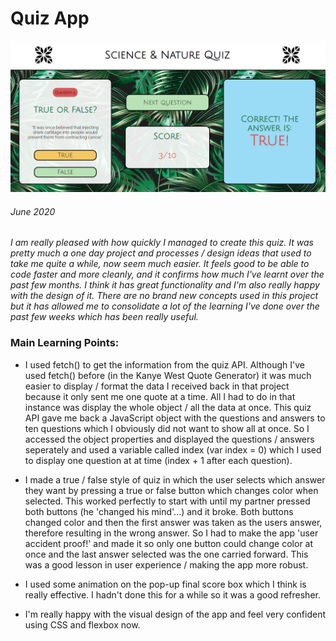 # Quiz App

![Quiz](./Images/quiz-screenshot.PNG)

###### June 2020

_I am really pleased with how quickly I managed to create this quiz. It was pretty much a one day project and processes / design ideas that used to take me quite a while, now seem much easier. It feels good to be able to code faster and more cleanly, and it confirms how much I've learnt over the past few months. I think it has great functionality and I'm also really happy with the design of it. There are no brand new concepts used in this project but it has allowed me to consolidate a lot of the learning I've done over the past few weeks which has been really useful._

### Main Learning Points:

- I used fetch() to get the information from the quiz API. Although I've used fetch() before (in the Kanye West Quote Generator) it was much easier to display / format the data I received back in that project because it only sent me one quote at a time. All I had to do in that instance was display the whole object / all the data at once. This quiz API gave me back a JavaScript object with the questions and answers to ten questions which I obviously did not want to show all at once. So I accessed the object properties and displayed the questions / answers seperately and used a variable called index (var index = 0) which I used to display one question at at time (index + 1 after each question).

- I made a true / false style of quiz in which the user selects which answer they want by pressing a true or false button which changes color when selected. This worked perfectly to start with until my partner pressed both buttons (he 'changed his mind'...) and it broke. Both buttons changed color and then the first answer was taken as the users answer, therefore resulting in the wrong answer. So I had to make the app 'user accident proof!' and made it so only one button could change color at once and the last answer selected was the one carried forward. This was a good lesson in user experience / making the app more robust.

- I used some animation on the pop-up final score box which I think is really effective. I hadn't done this for a while so it was a good refresher.

- I'm really happy with the visual design of the app and feel very confident using CSS and flexbox now.
